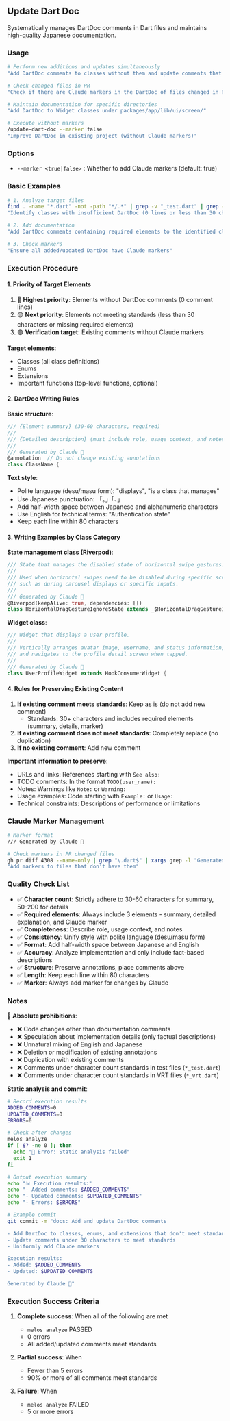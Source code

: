 ## Update Dart Doc

Systematically manages DartDoc comments in Dart files and maintains high-quality Japanese documentation.

### Usage

```bash
# Perform new additions and updates simultaneously
"Add DartDoc comments to classes without them and update comments that don't meet standards"

# Check changed files in PR
"Check if there are Claude markers in the DartDoc of files changed in PR #4308"

# Maintain documentation for specific directories
"Add DartDoc to Widget classes under packages/app/lib/ui/screen/"

# Execute without markers
/update-dart-doc --marker false
"Improve DartDoc in existing project (without Claude markers)"
```

### Options

- `--marker <true|false>` : Whether to add Claude markers (default: true)

### Basic Examples

```bash
# 1. Analyze target files
find . -name "*.dart" -not -path "*/.*" | grep -v "_test.dart" | grep -v "_vrt.dart"
"Identify classes with insufficient DartDoc (0 lines or less than 30 characters)"

# 2. Add documentation
"Add DartDoc comments containing required elements to the identified classes"

# 3. Check markers
"Ensure all added/updated DartDoc have Claude markers"
```

### Execution Procedure

#### 1. Priority of Target Elements

1. 🔴 **Highest priority**: Elements without DartDoc comments (0 comment lines)
2. 🟡 **Next priority**: Elements not meeting standards (less than 30 characters or missing required elements)
3. 🟢 **Verification target**: Existing comments without Claude markers

**Target elements**:

- Classes (all class definitions)
- Enums
- Extensions
- Important functions (top-level functions, optional)

#### 2. DartDoc Writing Rules

**Basic structure**:

```dart
/// {Element summary} (30-60 characters, required)
///
/// {Detailed description} (must include role, usage context, and notes, 50-200 characters)
///
/// Generated by Claude 🤖
@annotation  // Do not change existing annotations
class ClassName {
```

**Text style**:

- Polite language (desu/masu form): "displays", "is a class that manages"
- Use Japanese punctuation: 「。」「、」
- Add half-width space between Japanese and alphanumeric characters
- Use English for technical terms: "Authentication state"
- Keep each line within 80 characters

#### 3. Writing Examples by Class Category

**State management class (Riverpod)**:

```dart
/// State that manages the disabled state of horizontal swipe gestures.
///
/// Used when horizontal swipes need to be disabled during specific screens or operations,
/// such as during carousel displays or specific inputs.
///
/// Generated by Claude 🤖
@Riverpod(keepAlive: true, dependencies: [])
class HorizontalDragGestureIgnoreState extends _$HorizontalDragGestureIgnoreState {
```

**Widget class**:

```dart
/// Widget that displays a user profile.
///
/// Vertically arranges avatar image, username, and status information,
/// and navigates to the profile detail screen when tapped.
///
/// Generated by Claude 🤖
class UserProfileWidget extends HookConsumerWidget {
```

#### 4. Rules for Preserving Existing Content

1. **If existing comment meets standards**: Keep as is (do not add new comment)
   - Standards: 30+ characters and includes required elements (summary, details, marker)
2. **If existing comment does not meet standards**: Completely replace (no duplication)
3. **If no existing comment**: Add new comment

**Important information to preserve**:

- URLs and links: References starting with `See also:`
- TODO comments: In the format `TODO(user_name):`
- Notes: Warnings like `Note:` or `Warning:`
- Usage examples: Code starting with `Example:` or `Usage:`
- Technical constraints: Descriptions of performance or limitations

### Claude Marker Management

```bash
# Marker format
/// Generated by Claude 🤖

# Check markers in PR changed files
gh pr diff 4308 --name-only | grep "\.dart$" | xargs grep -l "Generated by Claude"
"Add markers to files that don't have them"
```

### Quality Check List

- ✅ **Character count**: Strictly adhere to 30-60 characters for summary, 50-200 for details
- ✅ **Required elements**: Always include 3 elements - summary, detailed explanation, and Claude marker
- ✅ **Completeness**: Describe role, usage context, and notes
- ✅ **Consistency**: Unify style with polite language (desu/masu form)
- ✅ **Format**: Add half-width space between Japanese and English
- ✅ **Accuracy**: Analyze implementation and only include fact-based descriptions
- ✅ **Structure**: Preserve annotations, place comments above
- ✅ **Length**: Keep each line within 80 characters
- ✅ **Marker**: Always add marker for changes by Claude

### Notes

**🔴 Absolute prohibitions**:

- ❌ Code changes other than documentation comments
- ❌ Speculation about implementation details (only factual descriptions)
- ❌ Unnatural mixing of English and Japanese
- ❌ Deletion or modification of existing annotations
- ❌ Duplication with existing comments
- ❌ Comments under character count standards in test files (`*_test.dart`)
- ❌ Comments under character count standards in VRT files (`*_vrt.dart`)

**Static analysis and commit**:

```bash
# Record execution results
ADDED_COMMENTS=0
UPDATED_COMMENTS=0
ERRORS=0

# Check after changes
melos analyze
if [ $? -ne 0 ]; then
  echo "🔴 Error: Static analysis failed"
  exit 1
fi

# Output execution summary
echo "📊 Execution results:"
echo "- Added comments: $ADDED_COMMENTS"
echo "- Updated comments: $UPDATED_COMMENTS"
echo "- Errors: $ERRORS"

# Example commit
git commit -m "docs: Add and update DartDoc comments

- Add DartDoc to classes, enums, and extensions that don't meet standards
- Update comments under 30 characters to meet standards
- Uniformly add Claude markers

Execution results:
- Added: $ADDED_COMMENTS
- Updated: $UPDATED_COMMENTS

Generated by Claude 🤖"
```

### Execution Success Criteria

1. **Complete success**: When all of the following are met
   - `melos analyze` PASSED
   - 0 errors
   - All added/updated comments meet standards

2. **Partial success**: When
   - Fewer than 5 errors
   - 90% or more of all comments meet standards

3. **Failure**: When
   - `melos analyze` FAILED
   - 5 or more errors
